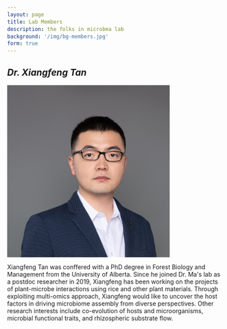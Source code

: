 ```yaml
---
layout: page
title: Lab Members
description: the folks in microbma lab
background: '/img/bg-members.jpg'
form: true
---
```


## *Dr. Xiangfeng Tan*

<img src="members/txf.jpg" height="400"  align="center">

Xiangfeng Tan was conffered with a PhD degree in Forest Biology and Management from the University of Alberta. Since he joined Dr. Ma's lab as a postdoc researcher in 2019, Xiangfeng has been working on the projects of plant-microbe interactions using rice and other plant materials. Through exploiting multi-omics approach, Xiangfeng would like to uncover the host factors in driving microbiome assembly from diverse perspectives. Other research interests include co-evolution of hosts and microorganisms, microbial functional traits, and rhizospheric substrate flow. 

